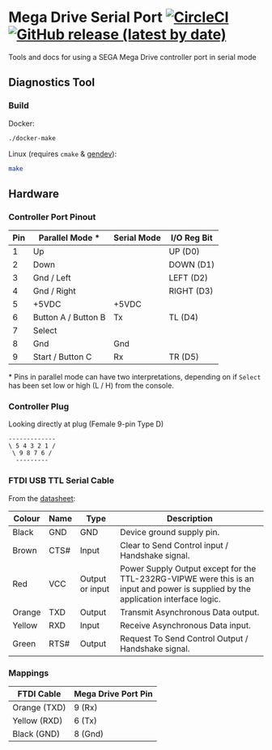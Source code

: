 # Mega Drive Serial Port [![CircleCI](https://circleci.com/gh/rhargreaves/mega-drive-serial-port.svg?style=svg)](https://circleci.com/gh/rhargreaves/mega-drive-serial-port) [![GitHub release (latest by date)](https://img.shields.io/github/v/release/rhargreaves/mega-drive-serial-port?style=plastic)](https://github.com/rhargreaves/mega-drive-serial-port/releases)

Tools and docs for using a SEGA Mega Drive controller port in serial mode

## Diagnostics Tool

### Build

Docker:

```sh
./docker-make
```

Linux (requires `cmake` & [gendev](https://github.com/kubilus1/gendev)):

```sh
make
```

## Hardware

### Controller Port Pinout

| Pin | Parallel Mode \*    | Serial Mode | I/O Reg Bit |
| --- | ------------------- | ----------- | ----------- |
| 1   | Up                  |             | UP (D0)     |
| 2   | Down                |             | DOWN (D1)   |
| 3   | Gnd / Left          |             | LEFT (D2)   |
| 4   | Gnd / Right         |             | RIGHT (D3)  |
| 5   | +5VDC               | +5VDC       |
| 6   | Button A / Button B | Tx          | TL (D4)     |
| 7   | Select              |             |
| 8   | Gnd                 | Gnd         |
| 9   | Start / Button C    | Rx          | TR (D5)     |

\* Pins in parallel mode can have two interpretations, depending on if `Select` has been set low or high (L / H) from the console.

### Controller Plug

Looking directly at plug (Female 9-pin Type D)

```
-------------
\ 5 4 3 2 1 /
 \ 9 8 7 6 /
  ---------
```

### FTDI USB TTL Serial Cable

From the [datasheet](https://www.ftdichip.com/Support/Documents/DataSheets/Cables/DS_TTL-232RG_CABLES.pdf):

| Colour | Name | Type            | Description                                                                                                                        |
| ------ | ---- | --------------- | ---------------------------------------------------------------------------------------------------------------------------------- |
| Black  | GND  | GND             | Device ground supply pin.                                                                                                          |
| Brown  | CTS# | Input           | Clear to Send Control input / Handshake signal.                                                                                    |
| Red    | VCC  | Output or input | Power Supply Output except for the TTL-232RG-VIPWE were this is an input and power is supplied by the application interface logic. |
| Orange | TXD  | Output          | Transmit Asynchronous Data output.                                                                                                 |
| Yellow | RXD  | Input           | Receive Asynchronous Data input.                                                                                                   |
| Green  | RTS# | Output          | Request To Send Control Output / Handshake signal.                                                                                 |

### Mappings

| FTDI Cable   | Mega Drive Port Pin |
| ------------ | ------------------- |
| Orange (TXD) | 9 (Rx)              |
| Yellow (RXD) | 6 (Tx)              |
| Black (GND)  | 8 (Gnd)             |

